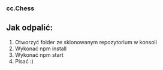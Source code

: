### cc.Chess

## Jak odpalić:

1. Otworzyć folder ze sklonowanym repozytorium w konsoli
2. Wykonać npm install
3. Wykonać npm start
4. Pisać :)

